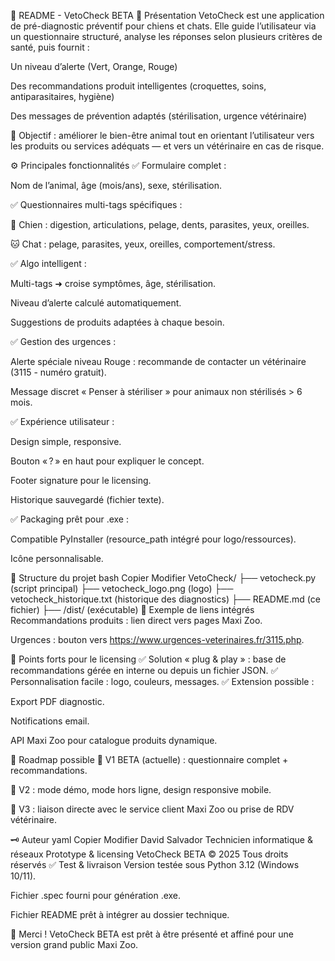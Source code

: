 🐾 README - VetoCheck BETA
📌 Présentation
VetoCheck est une application de pré-diagnostic préventif pour chiens et chats.
Elle guide l’utilisateur via un questionnaire structuré, analyse les réponses selon plusieurs critères de santé, puis fournit :

Un niveau d’alerte (Vert, Orange, Rouge)

Des recommandations produit intelligentes (croquettes, soins, antiparasitaires, hygiène)

Des messages de prévention adaptés (stérilisation, urgence vétérinaire)

🎯 Objectif : améliorer le bien-être animal tout en orientant l’utilisateur vers les produits ou services adéquats — et vers un vétérinaire en cas de risque.

⚙️ Principales fonctionnalités
✅ Formulaire complet :

Nom de l’animal, âge (mois/ans), sexe, stérilisation.

✅ Questionnaires multi-tags spécifiques :

🐶 Chien : digestion, articulations, pelage, dents, parasites, yeux, oreilles.

🐱 Chat : pelage, parasites, yeux, oreilles, comportement/stress.

✅ Algo intelligent :

Multi-tags ➜ croise symptômes, âge, stérilisation.

Niveau d’alerte calculé automatiquement.

Suggestions de produits adaptées à chaque besoin.

✅ Gestion des urgences :

Alerte spéciale niveau Rouge : recommande de contacter un vétérinaire (3115 - numéro gratuit).

Message discret « Penser à stériliser » pour animaux non stérilisés > 6 mois.

✅ Expérience utilisateur :

Design simple, responsive.

Bouton « ? » en haut pour expliquer le concept.

Footer signature pour le licensing.

Historique sauvegardé (fichier texte).

✅ Packaging prêt pour .exe :

Compatible PyInstaller (resource_path intégré pour logo/ressources).

Icône personnalisable.

📂 Structure du projet
bash
Copier
Modifier
VetoCheck/
 ├── vetocheck.py (script principal)
 ├── vetocheck_logo.png (logo)
 ├── vetocheck_historique.txt (historique des diagnostics)
 ├── README.md (ce fichier)
 ├── /dist/ (exécutable)
🔗 Exemple de liens intégrés
Recommandations produits : lien direct vers pages Maxi Zoo.

Urgences : bouton vers https://www.urgences-veterinaires.fr/3115.php.

📌 Points forts pour le licensing
✅ Solution « plug & play » : base de recommandations gérée en interne ou depuis un fichier JSON.
✅ Personnalisation facile : logo, couleurs, messages.
✅ Extension possible :

Export PDF diagnostic.

Notifications email.

API Maxi Zoo pour catalogue produits dynamique.

📅 Roadmap possible
🎯 V1 BETA (actuelle) : questionnaire complet + recommandations.

🎯 V2 : mode démo, mode hors ligne, design responsive mobile.

🎯 V3 : liaison directe avec le service client Maxi Zoo ou prise de RDV vétérinaire.

🗝️ Auteur
yaml
Copier
Modifier
David Salvador
Technicien informatique & réseaux
Prototype & licensing VetoCheck BETA
© 2025 Tous droits réservés
✅ Test & livraison
Version testée sous Python 3.12 (Windows 10/11).

Fichier .spec fourni pour génération .exe.

Fichier README prêt à intégrer au dossier technique.

🚀 Merci !
VetoCheck BETA est prêt à être présenté et affiné pour une version grand public Maxi Zoo.


